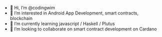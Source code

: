 - 👋 Hi, I’m @codingwim
- 👀 I’m interested in Android App Development, smart contracts, blockchain
- 🌱 I’m currently learning javascript / Haskell / Plutus
- 💞️ I’m looking to collaborate on smart contract development on Cardano
